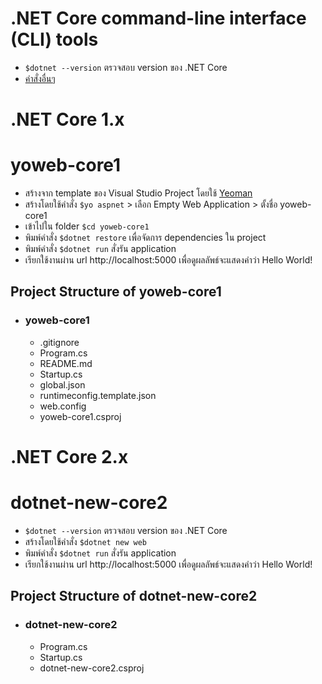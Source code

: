# .NET Core command-line interface (CLI) tools
+ `$dotnet --version` ตรวจสอบ version ของ .NET Core
+ [คำสั่งอื่นๆ](https://github.com/ajjammy/dotnetcore/wiki/NET-Core-command-line-interface-(CLI)-tools)



# .NET Core 1.x
# yoweb-core1
+ สร้างจาก template ของ Visual Studio Project โดยใช้ [Yeoman](https://docs.asp.net/en/latest/client-side/yeoman.html)
+ สร้างโดยใช้คำสั่ง `$yo aspnet` > เลือก Empty Web Application > ตั้งชื่อ yoweb-core1
+ เข้าไปใน folder `$cd yoweb-core1`
+ พิมพ์คำสั่ง `$dotnet restore` เพื่อจัดการ dependencies ใน project
+ พิมพ์คำสั่ง `$dotnet run` สั่งรัน application
+ เรียกใช้งานผ่าน url http://localhost:5000 เพื่อดูผลลัพธ์จะแสดงคำว่า Hello World!

## Project Structure of yoweb-core1
  - ### yoweb-core1
    - .gitignore
    - Program.cs
    - README.md
    - Startup.cs
    - global.json
    - runtimeconfig.template.json
    - web.config
    - yoweb-core1.csproj



# .NET Core 2.x
# dotnet-new-core2
+ `$dotnet --version` ตรวจสอบ version ของ .NET Core
+ สร้างโดยใช้คำสั่ง `$dotnet new web`
+ พิมพ์คำสั่ง `$dotnet run` สั่งรัน application 
+ เรียกใช้งานผ่าน url http://localhost:5000 เพื่อดูผลลัพธ์จะแสดงคำว่า Hello World!

## Project Structure of dotnet-new-core2
  - ### dotnet-new-core2
    - Program.cs
    - Startup.cs
    - dotnet-new-core2.csproj
